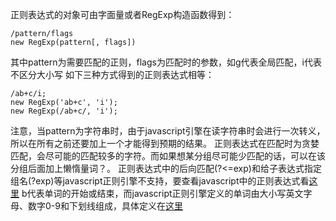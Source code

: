 正则表达式的对象可由字面量或者RegExp构造函数得到：
```
/pattern/flags
new RegExp(pattern[, flags])
```
其中pattern为需要匹配的正则，flags为匹配时的参数，如g代表全局匹配，i代表不区分大小写
如下三种方式得到的正则表达式相等：
```
/ab+c/i;
new RegExp('ab+c', 'i');
new RegExp(/ab+c/, 'i');
```
注意，当pattern为字符串时，由于javascript引擎在读字符串时会进行一次转义，所以在所有之前还要加上一个才能得到预期的结果。
正则表达式在匹配时为贪婪匹配，会尽可能的匹配较多的字符。而如果想某分组尽可能少匹配的话，可以在该分组后面加上懒惰量词？。
正则表达式中的后向匹配(?<=exp)和给子表达式指定组名(?<name>exp)等javascript正则引擎不支持，要查看javascript中的正则表达式看[这里](https://developer.mozilla.org/en-US/docs/Web/JavaScript/Guide/Regular_Expressions)
b代表单词的开始或结束，而javascript正则引擎定义的单词由大小写英文字母、数字0-9和下划线组成，具体定义在[这里](http://www.ecma-international.org/ecma-262/5.1/#sec-15.10.2.6)